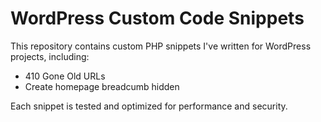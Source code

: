 # WordPress Custom Code Snippets

This repository contains custom PHP snippets I've written for WordPress projects, including:
- 410 Gone Old URLs
- Create homepage breadcumb hidden

Each snippet is tested and optimized for performance and security.


